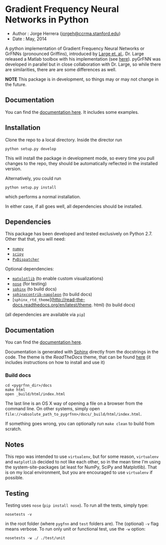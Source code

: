 Gradient Frequency Neural Networks in Python
============================================

 - Author  : Jorge Herrera (jorgeh@ccrma.stanford.edu)
 - Date    : May, 2014


A python implementation of Gradient Frequency Neural Networks or GrFNNs (pronounced Griffins), introduced by [Large et. al.](http://www.ccs.fau.edu/~large/Publications/LargeAlmonteVelasco2010.pdf). Dr. Large released a Matlab toolbox with his implementation (see [here](https://github.com/MusicDynamicsLab/GrFNNToolbox)). pyGrFNN was developed in parallel but in close collaboration with Dr. Large, so while there are similarities, there are are some differences as well. 

**NOTE** This package is in development, so things may or may not change in the future.

## Documentation

You can find the [documentation here](http://pygrfnn.readthedocs.org/en/latest/). It includes some examples.



Installation
------------

Clone the repo to a local directory. Inside the director run

    python setup.py develop

This will install the package in development mode, so every time you pull changes to the repo, they should be automatically reflected in the installed version.

Alternatively, you could run 

    python setup.py install

which performs a normal installation.

In either case, if all goes well, all dependencies should be installed.


Dependencies
------------

This package has been developed and tested exclusively on Python 2.7. Other that that, you will need:

 * [`numpy`](http://www.numpy.org/)
 * [`scipy`](http://www.scipy.org/)
 * [`PyDispatcher`](https://pypi.python.org/pypi/PyDispatcher/)

Optional dependencies:

 * [`matplotlib`](http://matplotlib.org/) (to enable custom visualizations)
 * [`nose`](https://nose.readthedocs.org/en/latest/) (for testing)
 * [`sphinx`](http://sphinx-doc.org/) (to build docs)
 * [`sphinxcontrib-napoleon`](https://pypi.python.org/pypi/sphinxcontrib-napoleon) (to build docs)
 * [`sphinx_rtd_theme`](http://read-the-docs.readthedocs.org/en/latest/theme. html) (to build docs)
 
(all dependencies are available via `pip`)


Documentation
-------------

You can find the [documentation here](http://pygrfnn.readthedocs.org/en/latest/).

Documentation is generated with [Sphinx](http://sphinx-doc.org/) directly from the docstrings in the code. The theme is the *ReadTheDocs* theme, that can be found [here](https://github.com/snide/sphinx_rtd_theme) (it includes instructions on how to install and use it)

### Build docs

    cd <pygrfnn_dir>/docs
    make html
    open _build/html/index.html

The last line is an OS X way of opening a file on a browser from the command line. On other systems, simply open `file://<absolute_path_to_pygrfnn>/docs/_build/html/index.html`.

If something goes wrong, you can optionally run `make clean` to build from scratch.


Notes
-----
This repo was intended to use `virtualenv`, but for some reason, `virtualenv` and `matplotlib` decided to not like each other, so in the mean time I'm using the system-site-packages (at least for NumPy, SciPy and Matplotlib). That is on my local environment, but you are encouraged to use `virtualenv` if possible.


Testing
-------

Testing uses `nose` (`pip install nose`). To run all the tests, simply type:

    nosetests -v

in the root folder (where `pygfnn` and `test` folders are). The (optional) `-v` flag means verbose. To run only unit or functional test, use the `-w` option:

    nosetests -w ./ ./test/unit

